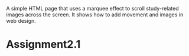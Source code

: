 A simple HTML page that uses a marquee effect to scroll study-related images across the screen. It shows how to add movement and images in web design.
# Assignment2.1
